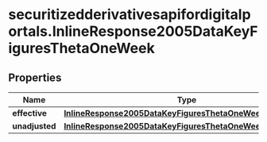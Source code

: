 # securitizedderivativesapifordigitalportals.InlineResponse2005DataKeyFiguresThetaOneWeek

## Properties

Name | Type | Description | Notes
------------ | ------------- | ------------- | -------------
**effective** | [**InlineResponse2005DataKeyFiguresThetaOneWeekEffective**](InlineResponse2005DataKeyFiguresThetaOneWeekEffective.md) |  | [optional] 
**unadjusted** | [**InlineResponse2005DataKeyFiguresThetaOneWeekUnadjusted**](InlineResponse2005DataKeyFiguresThetaOneWeekUnadjusted.md) |  | [optional] 


